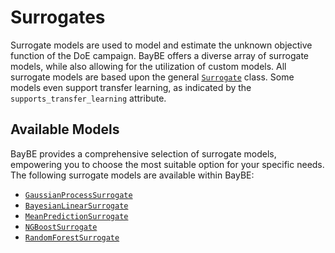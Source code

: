 # Surrogates

Surrogate models are used to model and estimate the unknown objective function of the
DoE campaign. BayBE offers a diverse array of surrogate models, while also allowing for
the utilization of custom models. All surrogate models are based upon the general
[`Surrogate`]() class. Some models even support transfer
learning, as indicated by the `supports_transfer_learning` attribute.

## Available Models

BayBE provides a comprehensive selection of surrogate models, empowering you to choose
the most suitable option for your specific needs. The following surrogate models are
available within BayBE:

* [`GaussianProcessSurrogate`]()
* [`BayesianLinearSurrogate`]()
* [`MeanPredictionSurrogate`]()
* [`NGBoostSurrogate`]()
* [`RandomForestSurrogate`]()

<a id="multi-output-modeling"></a>